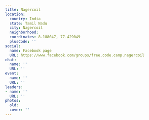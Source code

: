 ```yaml
---
title: Nagercoil
location:
  country: India
  state: Tamil Nadu
  city: Nagercoil
  neighborhood: 
  coordinates: 8.188047, 77.429049
  plusCode: ''
social:
  name: Facebook page
  URL: https://www.facebook.com/groups/free.code.camp.nagercoil
chat:
  name: ''
  URL: ''
event:
  name: ''
  URL: ''
leaders:
- name: ''
  URL: ''
photos:
  old: 
  cover: ''
---
```

